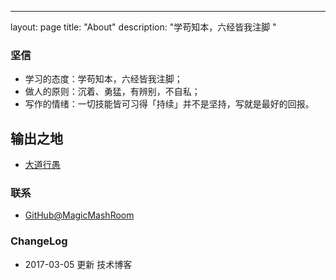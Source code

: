 ---
layout: page
title: "About"
description: "学苟知本，六经皆我注脚 "

### 坚信


* 学习的态度：学苟知本，六经皆我注脚；
* 做人的原则：沉着、勇猛，有辨别，不自私；
* 写作的情绪：一切技能皆可习得「持续」并不是坚持，写就是最好的回报。



## 输出之地

- [大道行愚](https://magicmashroom.github.io/)


### 联系

- [GitHub@MagicMashRoom](https://magicmashroom.github.io/)


### ChangeLog


- 2017-03-05 更新 技术博客

